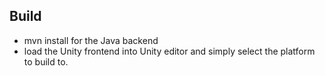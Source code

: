 ## Build

- mvn install for the Java backend
- load the Unity frontend into Unity editor and simply select the platform to build to. 